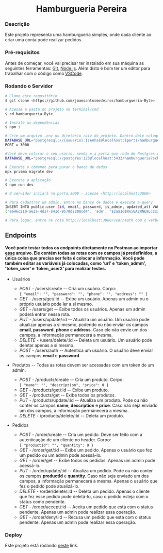 <h1 align="center">Hamburgueria Pereira</h1>

### Descrição
Este projeto representa uma hamburgueria simples, onde cada cliente ao criar uma conta pode realizar pedidos.

### Pré-requisitos

Antes de começar, você vai precisar ter instalado em sua máquina as seguintes ferramentas:
[Git](https://git-scm.com), [Node.js](https://nodejs.org/en/). 
Além disto é bom ter um editor para trabalhar com o código como [VSCode](https://code.visualstudio.com/).

### Rodando o Servidor

```bash
# Clone este repositório
$ git clone <https://github.com/joaosantosmedeiros/hamburgueria-Byte>

# Acesse a pasta do projeto no terminal/cmd
$ cd hamburgueria-Byte

# Instale as dependências
$ npm i

# Crie um arquivo .env no diretório raíz do projeto. Dentro dele coloque as seguintes variáveis:
DATABASE_URL="postgresql://{usuario}:{senha}@localhost:{port}/hamburgueria?schema=public"
PORT = 3000

#Você deve colocar o seu usario, senha e a porta que roda do Postgres onde está entre {}. Exemplo:
DATABASE_URL="postgresql://postgres:123@localhost:5432/hamburgueria?schema=public"

# Execute o comando para puxar o banco de dados
npx prisma migrate dev

# Execute a aplicação
$ npm run dev

# O servidor inciará na porta:3000 - acesse <http://localhost:3000>

# Para cadastrar um admin, entre no banco de dados e execute a query
INSERT INTO public.user (id, email, password, is_admin, updated_at) VALUES
('ea46c210-a62a-4d27-841d-9570d2208cd4', 'adm', '$2a$10$RniGA2RNE8LCzx2srWa4XeZj9.jQ7wu2iv9gIomLhS/lxawV7eK92', true, '2023-04-20 09:42:59.711')

# Para logar, entre na rota http://localhost:3000/user/auth com o verbo POST preencha os campos 'email' e 'password' com "adm" e "adm".
```


## Endpoints
#### Você pode testar todos os endpoints diretamente no Postman ao importar [esse](https://github.com/joaosantosmedeiros/hamburgueria-Byte/files/11304140/Hamburgueria.postman_collection.zip) arquivo. Ele contém todas as rotas com os campos já predefinidos, a única coisa que precisa ser feita é colocar a informação. Você pode também editar as variáveis já colocadas, como 'url' e 'token_admm', 'token_user' e 'token_user2' para realizar testes.
<!--ts-->
   * Usuários
       * *POST* - /users/create -- Cria um usuário. Corpo: </br>
       ``{ "email": "", "password": "", "phone": "", "address": "" }`` </br>
       * *GET* - /users/get/:id -- Exibe um usuário. Apenas um admin ou o próprio usuário pode ler a si mesmo.
       * *GET* - /users/get -- Exibe todos os usuários. Apenas um admin poderá entrar nessa rota.
       * *PUT* - /users/update/:id -- Atualiza um usuário. Um usuário pode atualizar apenas a si mesmo, podendo ou não enviar os campos **email**, **password**, **phone** e **address**. Caso ele não envie um dos campos, a informação permanecerá a mesma.
       * *DELETE* - /users/delete/:id -- Deleta um usuário. Um usuário pode deletar apenas a si mesmo.
       * *POST* - /users/auth -- Autentica um usuário. O usuário deve enviar os campos **email** e **password**.

   * Produtos -- Todas as rotas devem ser acessadas com um token de um admin.
      * *POST* - /products/create -- Cria um produto. Corpo: </br>
      ``{ "name": "", "description", "price": 0 }`` </br>
      * *GET* - /products/get/:id -- Exibe um produto.
      * *GET* - /products/get -- Exibe todos os produtos.
      * *PUT* - /products/update/:id -- Atualiza um produto. Pode ou não conter os campos **name**, **description** e **price**. Caso não seja enviado um dos campos, a informação permanecerá a mesma.
      * *DELETE* - /products/delete/:id -- Deleta um produto.

   * Pedidos
      * *POST* - /order/create -- Cria um pedido. Deve ser feito com a autenticação de um cliente no header. Corpo: </br>
       ``{ "productId": "", "quantity": 0 }`` </br>
      * *GET* - /order/get/:id -- Exibe um pedido. Apenas o usuário que fez um pedido ou um admin pode acessá-lo.
      * *GET* - /order/get -- Exibe todos os pedidos. Apenas um admin pode acessá-lo.
      * *PUT* - /order/update/:id -- Atualiza um pedido. Pode ou não conter os campos **productId** e **quantity**. Caso não seja enviado um dos campos, a informação
        permanecerá a mesma. Apenas o usuário que fez o pedido pode atualizá-lo.
      * *DELETE* - /order/delete/:id -- Deleta um pedido. Apenas o cliente que fez esse pedido pode deletá-lo, caso o pedido esteja com o status como pendente.
      * *GET* - /order/accept/:id -- Aceita um pedido que está com o status pendente. Apenas um admin pode realizar essa operação.
      * *GET* - /order/deny/:id -- Recusa um pedido que está com o status pendente. Apenas um admin pode realizar essa operação.
<!--te-->


### Deploy
Este projeto está rodando [neste](https://hamburgueria-byte.onrender.com) link.
